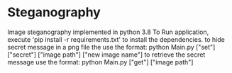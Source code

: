 # Steganography
Image steganography implemented in python 3.8
To Run application, execute 'pip install -r requirements.txt' to install the dependencies. 
  to hide secret message in a png file the use the format: python Main.py ["set"] ["secret"] ["image path"] ["new image name"]
  to retrieve the secret message use the format: python Main.py ["get"] ["image path"]

